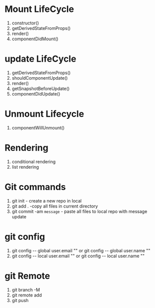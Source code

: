# Mount LifeCycle

1. constructor()
2. getDerivedStateFromProps()
3. render()
4. componentDidMount()

# update LifeCycle

1. getDerivedStateFromProps()
2. shouldComponentUpdate()
3. render()
4. getSnapshotBeforeUpdate()
5. componentDidUpdate()

# Unmount Lifecycle

1. componentWillUnmount()

# Rendering

1. conditional rendering
2. list rendering

# Git commands

1. git init - create a new repo in local
2. git add . -copy all files in current directory
3. git commit -am `message` - paste all files to local repo with message update

# git config

1. git config -- global user.email "<email>" or git config -- global user.name "<name>"
2. git config -- local user.email "<email>" or git config -- local user.name "<name>"

# git Remote

1. git branch -M  <branch-name>
2. git remote add <remote-name> <remote-URL>
3. git push <remote-name> <branch-name>
